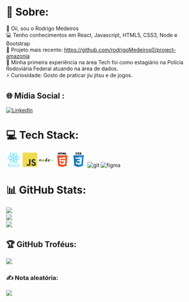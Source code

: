 # 💫 Sobre:
 👋  Oii, sou o Rodrigo Medeiros <br>
 💻  Tenho conhecimentos em React, Javascript, HTML5, CSS3, Node e Bootstrap<br> 
 🌱  Projeto mais recente: https://github.com/rodrigoMedeiros0/project-amazonia<br>
 💼  Minha primeira experiência na área Tech foi como estagiário na Polícia Rodoviária Federal atuando na área de dados.<br>
 ⚡  Curiosidade: Gosto de praticar jiu jitsu e de jogos. 

## 🌐 Mídia Social :
  [![LinkedIn](https://img.shields.io/badge/LinkedIn-%230077B5.svg?logo=linkedin&logoColor=white)](https://linkedin.com/in/rodrigo--medeiros)  

# 💻 Tech Stack:

<p align="left"> 

<img src="https://raw.githubusercontent.com/devicons/devicon/master/icons/react/react-original-wordmark.svg" alt="react" width="40" height="40"/>
<img src="https://raw.githubusercontent.com/devicons/devicon/master/icons/javascript/javascript-original.svg" alt="javascript" width="40" height="40"/>  
<img src="https://raw.githubusercontent.com/devicons/devicon/master/icons/nodejs/nodejs-original-wordmark.svg" alt="nodejs" width="40" height="40"/> 
<img src="https://raw.githubusercontent.com/devicons/devicon/master/icons/html5/html5-original-wordmark.svg" alt="html5" width="40" height="40"/> 
<img src="https://raw.githubusercontent.com/devicons/devicon/master/icons/css3/css3-original-wordmark.svg" alt="css3" width="40" height="40"/>
<img src="https://www.vectorlogo.zone/logos/git-scm/git-scm-icon.svg" alt="git" width="40" height="40"/>
<img src="https://www.vectorlogo.zone/logos/figma/figma-icon.svg" alt="figma" width="40" height="40"/>

</p>

# 📊 GitHub Stats:
![](https://github-readme-stats.vercel.app/api?username=rodrigomedeiros0&theme=dracula&hide_border=false&include_all_commits=false&count_private=false)<br/>
![](https://github-readme-streak-stats.herokuapp.com/?user=rodrigomedeiros0&theme=dracula&hide_border=false)<br/>
![](https://github-readme-stats.vercel.app/api/top-langs/?username=rodrigomedeiros0&theme=dracula&hide_border=false&include_all_commits=false&count_private=false&layout=compact)

## 🏆 GitHub Troféus:
![](https://github-profile-trophy.vercel.app/?username=rodrigomedeiros0&theme=dracula&no-frame=true&no-bg=false&margin-w=4)

### ✍️ Nota aleatória:
![](https://quotes-github-readme.vercel.app/api?type=horizontal&theme=radical)




